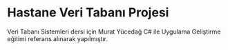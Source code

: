 # Hastane Veri Tabanı Projesi
Veri Tabanı Sistemleri dersi için Murat Yücedağ C# ile Uygulama Geliştirme eğitimi referans alınarak yapılmıştır.
